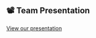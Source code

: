 ## 📽️ Team Presentation
[View our presentation](https://docs.google.com/presentation/d/1t-PTZkYvtfZYbdSyR526b5LKCyB1YjhVNy7SGdUFZcU/edit?usp=sharing)

